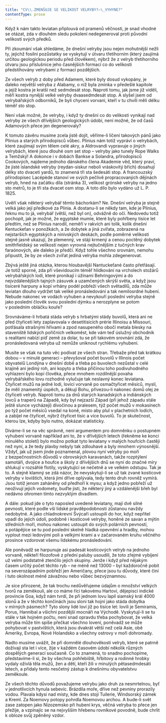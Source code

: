 ```yaml
---
title: "CV\\.ZMENŠUJE SE VELIKOST VELRYBY?—\_VYHYNE?"
contentType: prose
---
```


  

Když k nám takto leviatan připlouvá od pramenů věčnosti, je snad vhodné se otázat, zda v dlouhém sledu pokolení nedegeneroval proti původní velikosti svých předků.

Při zkoumání však shledáme, že dnešní velryby jsou nejen mohutnější nežli ty, jejichž fosilní pozůstatky se vyskytují v útvaru třetihorním (který zaujímá určitou geologickou periodu před člověkem), nýbrž že z velryb třetihorního útvaru jsou příslušnice jeho časnějších formací co do velikosti předstihovány velrybami z formací pozdějších.

Ze všech velryb z doby před Adamem, které byly dosud vykopány, je daleko největší velryba z Alabamy, o níž byla zmínka v předešlé kapitole a jejíž kostra je kratší než sedmdesát stop. Naproti tomu, jak jsme již viděli, měří kostra nynější velké velryby dvaasedmdesát stop. A slyšel jsem od velrybářských odborníků, že byli chyceni vorvani, kteří v tu chvíli měli délku téměř sto stop.

Není však možné, že velryby, i když ty dnešní co do velikosti vynikají nad velryby ze všech dřívějších geologických údobí, není možné, že od časů Adamových přece jen degenerovaly?

K tomuto závěru musíme zcela jistě dojít, věříme-li líčení takových pánů jako Plinius a starých přírodopisců vůbec. Plinius nám totiž vypráví o velrybách, které zaujímají svým tělem celé akry, a Aldrovandi vypravuje o jiných velrybách, které jsou dlouhé osm set stop – velryby jako tunely Rope Walks a Temžský! A dokonce i v dobách Bankse a Solandra, přírodopisců Cookových, najdeme jednoho dánského člena Akademie věd, který praví, že jisté islandské velryby (reydan-siskur neboli vráskovitý břich) dosahují délky sto dvaceti yardů, to znamená tři sta šedesáti stop. A francouzský přírodopisec Lacépѐde stanoví ve svých pečlivě propracovaných dějinách velryb, hned na začátku díla (stránka 3), velikost grónské velryby na jedno sto metrů, to je tři sta dvacet osm stop. A toto dílo bylo vydáno už L. P. 1825.

Uvěří však některý velrybář těmto báchorkám? Ne. Dnešní velryba je stejně velká jako její předkové za Plinia. A dostanu-li se někdy tam, kde je Plinius, řeknu mu to já, velrybář (větší, než byl on), odvážně do očí. Nedovedu totiž pochopit, jak je možné, že egyptské mumie, které byly pohřbeny tisíce let předtím, než se Plinius narodil, neměří v rakvích ani tolik, kolik dnešní Kentuckeťan v ponožkách, a že dobytek a jiná zvířata, zobrazená na nejstarších egyptských a ninivských deskách, podle poměrné velikosti stejně jasně ukazují, že plemenný, ve stáji krmený a cenou poctěný dobytek smithfieldský se velikostí nejen vyrovná nejtučnějším z tučných krav faraónových, ale daleko je předčí. Když tohle všechno srovnám, nemohu připustit, že by ze všech zvířat jediná velryba mohla zdegenerovat.

Zbývá ještě jiná otázka, kterou hloubavější Nantuckeťané často přetřásají. Je totiž sporné, zda při vševidoucím téměř hlídkování na vrcholech stožárů velrybářských lodí, které pronikají i úžinami Behringovými a do nejvzdálenějších tajných zásuvek a uzamčených skrýší světa, a když jsou tisíceré harpuny a kopí vrhány podél pobřeží všech světadílů, zda může leviatan dlouho vydržet tak veliké pronásledování a tak nemilosrdné hubení. Nebude nakonec ve vodách vyhuben a nevykouří poslední velryba stejně jako poslední člověk svou poslední dýmku a nerozplyne se potom v posledním obláčku kouře?

Srovnáváme-li hrbatá stáda velryb s hrbatými stády buvolů, která ani ne před čtyřiceti lety zaplavovala v desetitisících prérie Illinoisu a Missouri, potřásala strašnými hřívami a zpod nasupeného obočí metala blesky na staveniště lidských poříčních velkoměst, kde vám teď úslužný obchodník s realitami nabízí píď země za dolar, tu se při takovém srovnání zdá, že pronásledovaná velryba už nemůže uniknout rychlému vyhubení.

Musíte se však na tuto věc podívat ze všech stran. Třebaže před tak krátkou dobou – v minulé generaci – převyšoval počet buvolů v Illinois počet obyvatelů Londýna v dnešní době a třeba po buvolech nezůstal v celé krajině ani jediný roh, ani kopyto a třeba příčinou toho podivuhodného vyhlazení bylo kopí člověka, přece mnohem rozdílnější povaha velrybářského lovu rozhodně vylučuje tak neslavný konec leviatana. Čtyřicet mužů na jedné lodi, lovící vorvaně po osmačtyřicet měsíců, myslí, že měli znamenitý úspěch, a děkují Bohu, přivezou-li nakonec domů olej ze čtyřiceti velryb. Naproti tomu za dnů starých kanadských a indiánských lovců a traperů na Západě, kdy byl nejzazší Západ (při jehož západu stále ještě slunce vycházejí) divočinou a pralesem, týž počet mužů v mokasínech po týž počet měsíců vsedal na koně, místo aby plul v plachetních lodích, a zabíjel ne čtyřicet, nýbrž čtyřicet tisíc a více buvolů. To je skutečnost, kterou lze, kdyby bylo nutno, dokázat statisticky.

Díváme-li se na věc správně, není argumentem pro domněnku o postupném vyhubení vorvaně například ani to, že v dřívějších letech (řekněme ke konci minulého století) bylo možno potkat tyto leviatany v malých houfcích častěji než nyní, a že tedy plavby nebyly tak zdlouhavé a byly mnohem výnosnější. Vždyť, jak už jsem jinde poznamenal, plovou nyní velryby po moři z bezpečnostních důvodů v obrovských karavanách, takže rozptýlení samotáři, dvojice a houfce a školy z dřívějších dnů se nyní do značné míry shlukují v rozsáhlé flotily, vyskytující se nečetně a ve velkém odstupu. Tak je to. A stejně klamný se zdá názor, že nevyskytují-li se už tak zvané kosticové velryby v lovištích, která jimi dříve oplývala, tedy tento druh rovněž vymírá. Jsou totiž jenom zaháněny od předhoří k mysu; a když jedno pobřeží už neoživují jejich vodomety, buďte jisti, že některý jiný a vzdálenější břeh byl nedávno ohromen tímto nezvyklým divadlem.

A dále: pokud jde o tyto naposled uvedené leviatany, mají dvě silné pevnosti, které podle vší lidské pravděpodobnosti zůstanou navždy nedobytné. A jako chladnokrevní Švýcaři ustoupili do hor, když nepřítel vpadl do jejich údolí, podobně i kosticové velryby, honěné ze savan a mýtin středních moří, mohou nakonec ustoupit do svých polárních pevností, a potápějíce se tu pod poslední skelně hladká opevnění a hradby, mohou vyplout mezi ledovými poli a velkými krami a v začarovaném kruhu věčného prosince vzdorovat všemu lidskému pronásledování.

Ale poněvadž se harpunuje asi padesát kosticových velryb na jednoho vorvaně, někteří filozofové z přední paluby usoudili, že toto zřejmé vybíjení už velmi podstatně ztenčilo jejich skupiny. Jenže i když před nějakým časem určitý počet těchto ryb – ne méně než 13000 – byl každoročně pobit na severozápadním pobřeží jen Američany, přece jsou tu důvody, které činí i tuto okolnost méně závažnou nebo vůbec bezvýznamnou.

Je sice přirozené, že tak trochu nedůvěřujeme údajům o množství velkých tvorů na zeměkouli, ale co máme říci takovému Hartovi, dějepisci indické provincie Goa, když nám tvrdí, že při jednom lovu lapil siamský král 4000 slonů a že v těchto končinách jsou sloni tak hojní jako stáda dobytka v mírných pásmech? Tyto slony lidé loví již po tisíce let: lovili je Semiramis, Porus, Hannibal a všichni pozdější mocnáři na Východě. Vyskytují-li se tu stále v tak hojném počtu, není snad opravdu třeba pochybovat, že velká velryba může tím spíše přečkat všechno lovení, poněvadž se může pohybovat v pastvištích, která jsou dvakrát větší než celá Asie, obě Ameriky, Evropa, Nové Holandsko a všechny ostrovy v moři dohromady.

Nadto musíme uvážit, že při domnělé dlouhověkosti velryb, které se patrně dožívají sta let i více, žije v každém časovém údobí několik různých dospělých generací současně. Co to znamená, to snadno pochopíme, představíme-li si, že by všechna pohřebiště, hřbitovy a rodinné hrobky vydaly oživlá těla mužů, žen a dětí, kteří žili v minulých pětasedmdesáti letech, a přidaly tento nesčetný zástup k dnešnímu obyvatelstvu zeměkoule.

Ze všech těchto důvodů považujeme velrybu jako druh za nesmrtelnou, byť v jednotlivcích hynula sebevíc. Brázdila moře, dříve než pevniny prorazily vodou. Plavala kdysi nad místy, kde dnes stojí Tuilerie, Windsorský zámek a Kreml. Za Noemovy potopy pohrdla Noemovou archou. A bude-li svět zase zatopen jako Nizozemsko při hubení krys, věčná velryba to přece jen přežije, a vzpínajíc se na nejvyšším hřebenu rovníkové povodně, bude chrlit k obloze svůj zpěněný vzdor.
